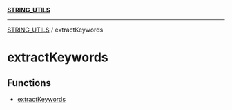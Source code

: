 [**STRING_UTILS**](../README.md)

***

[STRING_UTILS](../README.md) / extractKeywords

# extractKeywords

## Functions

- [extractKeywords](functions/extractKeywords.md)
